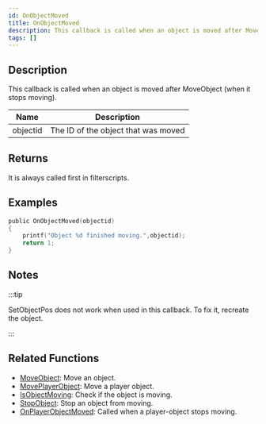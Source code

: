 ```yaml
---
id: OnObjectMoved
title: OnObjectMoved
description: This callback is called when an object is moved after MoveObject (when it stops moving).
tags: []
---
```


## Description

This callback is called when an object is moved after MoveObject (when it stops moving).

| Name     | Description                         |
| -------- | ----------------------------------- |
| objectid | The ID of the object that was moved |

## Returns

It is always called first in filterscripts.

## Examples

```c
public OnObjectMoved(objectid)
{
    printf("Object %d finished moving.",objectid);
    return 1;
}
```

## Notes

:::tip

SetObjectPos does not work when used in this callback. To fix it, recreate the object.

:::

## Related Functions

- [MoveObject](../functions/MoveObject.md): Move an object.
- [MovePlayerObject](../functions/MovePlayerObject.md): Move a player object.
- [IsObjectMoving](../functions/IsObjectMoving.md): Check if the object is moving.
- [StopObject](../functions/StopObject.md): Stop an object from moving.
- [OnPlayerObjectMoved](OnPlayerObjectMoved.md): Called when a player-object stops moving.
